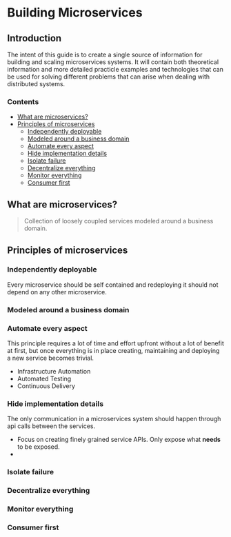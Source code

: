 # Building Microservices
## Introduction
The intent of this guide is to create a single source of information for building and scaling microservices systems. It will contain both theoretical information and more detailed practicle examples and technologies that can be used for solving different problems that can arise when dealing with distributed systems. 
### Contents
 - [What are microservices?](#what-are-microservices)
 - [Principles of microservices](#principles-of-microservices)
	 - [Independently deployable](#independently-deployable)
	 - [Modeled around a business domain](#modeled-around-a-business-domain)
	 - [Automate every aspect](#automate-every-aspect)
	 - [Hide implementation details](#hide-implementation-details)
	 - [Isolate failure](#isolate-failure)
	 - [Decentralize everything](#decentralize-everything)
	 - [Monitor everything](#monitor-everything)
	 - [Consumer first](#consumer-first)
## What are microservices?

> Collection of loosely coupled services modeled around a business domain.

## Principles of microservices

 ### Independently deployable
 Every microservice should be self contained and redeploying it should not    depend on any other microservice. 
 ### Modeled around a business domain
 ### Automate every aspect
 This principle requires a lot of time and effort upfront without a lot of benefit at first, but once everything is in place creating, maintaining and deploying a new service becomes trivial.
 
 - Infrastructure Automation
 - Automated Testing
 - Continuous Delivery

 ### Hide implementation details
 The only communication in a microservices system should happen through api calls between the services.

 - Focus on creating finely grained service APIs. Only expose what **needs** to be exposed.
 - 
 ### Isolate failure
 ### Decentralize everything
 ### Monitor everything
 ### Consumer first

<!--stackedit_data:
eyJoaXN0b3J5IjpbMjA5NzgxNjM2Nyw4NDM1MjQzNDcsNDUzMj
gxMzMyLC0xNTY3NjI5MDc1LC00OTU1NDE2NTgsLTE0NTEwNTI1
MzgsMTU4MDkyOTA3NywxMjg5Njk5MzQ4LC0xMTQ2NjQwNzk4LC
0zODAxNTA2MzUsMjA5NDE1NTY2MiwtNjM4OTMwNDg1LDcyNjIz
MjIyOCw5NDI2MDEzOTEsMTU4OTI1MDU0NiwyMDMxOTI3MjA0XX
0=
-->